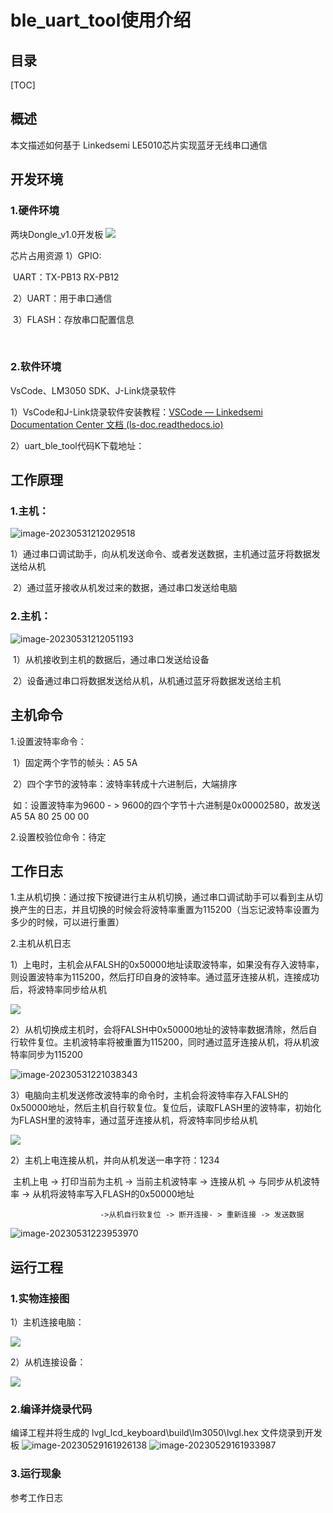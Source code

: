 # ble_uart_tool使用介绍
## 目录

[TOC]

## 概述

本文描述如何基于 Linkedsemi LE5010芯片实现蓝牙无线串口通信

## 开发环境

### 1.硬件环境

两块Dongle_v1.0开发板
![](image/硬件环境.png)

芯片占用资源
			1）GPIO:   

​				UART：TX-PB13   RX-PB12

​	2）UART：用于串口通信

​	3）FLASH：存放串口配置信息

​	

### 2.软件环境

VsCode、LM3050 SDK、J-Link烧录软件

1）VsCode和J-Link烧录软件安装教程：[VSCode — Linkedsemi Documentation Center 文档 (ls-doc.readthedocs.io)](https://ls-doc.readthedocs.io/zh_CN/latest/src/sdk/getting_started/vscode.html)

2）uart_ble_tool代码K下载地址：



## 工作原理

### 1.主机：

![image-20230531212029518](image/主机原理.png)

​	1）通过串口调试助手，向从机发送命令、或者发送数据，主机通过蓝牙将数据发送给从机

​	2）通过蓝牙接收从机发过来的数据，通过串口发送给电脑

### 2.主机：

![image-20230531212051193](image/从机原理.png)

​	1）从机接收到主机的数据后，通过串口发送给设备

​	2）设备通过串口将数据发送给从机，从机通过蓝牙将数据发送给主机

## 主机命令

1.设置波特率命令：

​	1）固定两个字节的帧头：A5 5A

​	2）四个字节的波特率：波特率转成十六进制后，大端排序

​	如：设置波特率为9600  - >  9600的四个字节十六进制是0x00002580，故发送A5 5A 80 25 00 00

2.设置校验位命令：待定

## 工作日志

1.主从机切换：通过按下按键进行主从机切换，通过串口调试助手可以看到主从切换产生的日志，并且切换的时候会将波特率重置为115200（当忘记波特率设置为多少的时候，可以进行重置）

2.主机从机日志

​	1）上电时，主机会从FALSH的0x50000地址读取波特率，如果没有存入波特率，则设置波特率为115200，然后打印自身的波特率。通过蓝牙连接从机，连接成功后，将波特率同步给从机

![](image/主机上电日志.png)

​	2）从机切换成主机时，会将FALSH中0x50000地址的波特率数据清除，然后自行软件复位。主机波特率将被重置为115200，同时通过蓝牙连接从机，将从机波特率同步为115200

![image-20230531221038343](image/主机切换日志.png)

​	3）电脑向主机发送修改波特率的命令时，主机会将波特率存入FALSH的0x50000地址，然后主机自行软复位。复位后，读取FLASH里的波特率，初始化为FLASH里的波特率，通过蓝牙连接从机，将波特率同步给从机

![](image/电脑向主机发送波特率日志.png)

2）主机上电连接从机，并向从机发送一串字符：1234

​		主机上电 -> 打印当前为主机 -> 当前主机波特率 -> 连接从机 -> 与同步从机波特率 -> 从机将波特率写入FLASH的0x50000地址

 						->从机自行软复位 -> 断开连接- > 重新连接 -> 发送数据

![image-20230531223953970](image/主机上电连接从机.png)

## 运行工程

### 1.实物连接图

1）主机连接电脑：

![](image/主机实物连接图.png)

2）从机连接设备：

![](image/从机实物连接图.png)



### 2.编译并烧录代码

编译工程并将生成的 lvgl_lcd_keyboard\build\lm3050\lvgl.hex 文件烧录到开发板
![image-20230529161926138](image/编译.png)
![image-20230529161933987](image/烧录.png)

### 3.运行现象

参考工作日志
